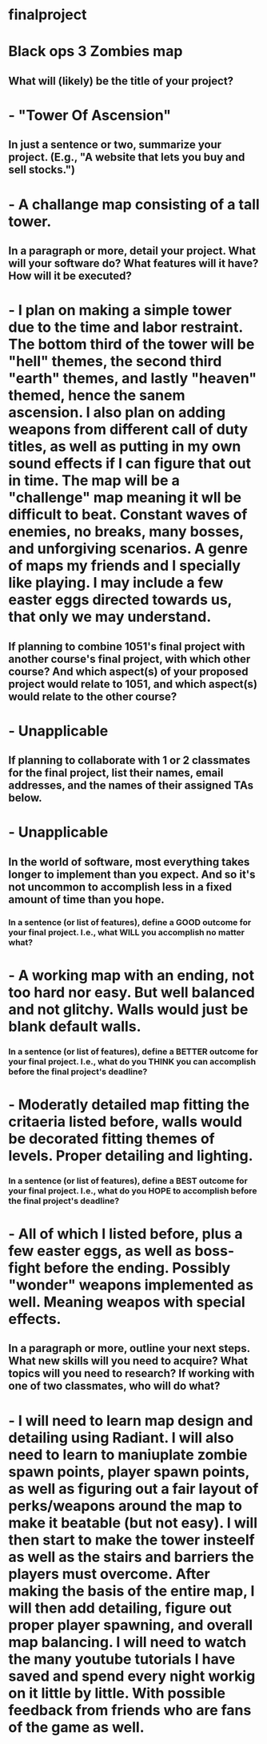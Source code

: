 # finalproject
# Black ops 3 Zombies map 


## What will (likely) be the title of your project?

# - "Tower Of Ascension"

## In just a sentence or two, summarize your project. (E.g., "A website that lets you buy and sell stocks.")

# - A challange map consisting of a tall tower. 

## In a paragraph or more, detail your project. What will your software do? What features will it have? How will it be executed?

# - I plan on making a simple tower due to the time and labor restraint. The bottom third of the tower will be "hell" themes, the second third "earth" themes, and lastly "heaven" themed, hence the sanem ascension. I also plan on adding weapons from different call of duty titles, as well as putting in my own sound effects if I can figure that out in time. The map will be a "challenge" map meaning it wll be difficult to beat. Constant waves of enemies, no breaks, many bosses, and unforgiving scenarios. A genre of maps my friends and I specially like playing. I may include a few easter eggs directed towards us, that only we may understand. 

## If planning to combine 1051's final project with another course's final project, with which other course? And which aspect(s) of your proposed project would relate to 1051, and which aspect(s) would relate to the other course?

# - Unapplicable

## If planning to collaborate with 1 or 2 classmates for the final project, list their names, email addresses, and the names of their assigned TAs below.

# - Unapplicable

## In the world of software, most everything takes longer to implement than you expect. And so it's not uncommon to accomplish less in a fixed amount of time than you hope.

### In a sentence (or list of features), define a GOOD outcome for your final project. I.e., what WILL you accomplish no matter what?

# - A working map with an ending, not too hard nor easy. But well balanced and not glitchy. Walls would just be blank default walls. 

### In a sentence (or list of features), define a BETTER outcome for your final project. I.e., what do you THINK you can accomplish before the final project's deadline?

# - Moderatly detailed map fitting the critaeria listed before, walls would be decorated fitting themes of levels. Proper detailing and lighting. 

### In a sentence (or list of features), define a BEST outcome for your final project. I.e., what do you HOPE to accomplish before the final project's deadline?

# - All of which I listed before, plus a few easter eggs, as well as boss-fight before the ending. Possibly "wonder" weapons implemented as well. Meaning weapos with special effects. 

## In a paragraph or more, outline your next steps. What new skills will you need to acquire? What topics will you need to research? If working with one of two classmates, who will do what?

# - I will need to learn map design and detailing using Radiant. I will also need to learn to maniuplate zombie spawn points, player spawn points, as well as figuring out a fair layout of perks/weapons around the map to make it beatable (but not easy). I will then start to make the tower insteelf as well as the stairs and barriers the players must overcome. After making the basis of the entire map, I will then add detailing, figure out proper player spawning, and overall map balancing. I will need to watch the many youtube tutorials I have saved and spend every night workig on it little by little. With possible feedback from friends who are fans of the game as well. 







